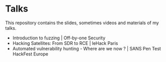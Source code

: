 # Talks
This repository contains the slides, sometimes videos and materials of my talks.

- Introduction to fuzzing | Off-by-one Security
- Hacking Satellites: From SDR to RCE | leHack Paris
- Automated vulnerability hunting - Where are we now ? | SANS Pen Test HackFest Europe
